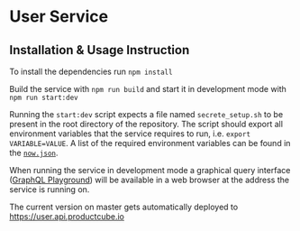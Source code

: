 # User Service

## Installation & Usage Instruction

To install the dependencies run `npm install`

Build the service with `npm run build` and start it in development mode with `npm run start:dev`

Running the `start:dev` script expects a file named `secrete_setup.sh` to be present in the root directory of the repository. The script should export all environment variables that the service requires to run, i.e. `export VARIABLE=VALUE`. A list of the required environment variables can be found in the [`now.json`](now.json).

When running the service in development mode a graphical query interface ([GraphQL Playground](https://www.apollographql.com/docs/apollo-server/features/graphql-playground)) will be available in a web browser at the address the service is running on.

The current version on master gets automatically deployed to https://user.api.productcube.io

